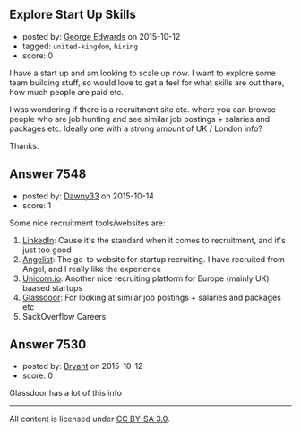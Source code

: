 ## Explore Start Up Skills

- posted by: [George Edwards](https://stackexchange.com/users/5867172/george-edwards) on 2015-10-12
- tagged: `united-kingdom`, `hiring`
- score: 0

I have a start up and am looking to scale up now. I want to explore some team building stuff, so would love to get a feel for what skills are out there, how much people are paid etc. 

I was wondering if there is a recruitment site etc. where you can browse people who are job hunting and see similar job postings + salaries and packages etc. Ideally one with a strong amount of UK / London info? 

Thanks.


## Answer 7548

- posted by: [Dawny33](https://stackexchange.com/users/6444670/dawny33) on 2015-10-14
- score: 1

<p>Some nice recruitment tools/websites are:</p>

<ol>
<li><a href="https://www.linkedin.com/" rel="nofollow">LinkedIn</a>: Cause it's the standard when it comes to recruitment, and it's just too good</li>
<li><a href="https://angel.co/jobs" rel="nofollow">Angelist</a>: The go-to website for startup recruiting. I have recruited from Angel, and I really like the experience</li>
<li><a href="https://unicornhunt.io/" rel="nofollow">Unicorn.io</a>: Another nice recruiting platform for Europe (mainly UK) baased startups</li>
<li><a href="http://www.glassdoor.com" rel="nofollow">Glassdoor</a>: For looking at similar job postings + salaries and packages etc</li>
<li>SackOverflow Careers</li>
</ol>



## Answer 7530

- posted by: [Bryant](https://stackexchange.com/users/1836290/bryant) on 2015-10-12
- score: 0

Glassdoor has a lot of this info



---

All content is licensed under [CC BY-SA 3.0](https://creativecommons.org/licenses/by-sa/3.0/).
